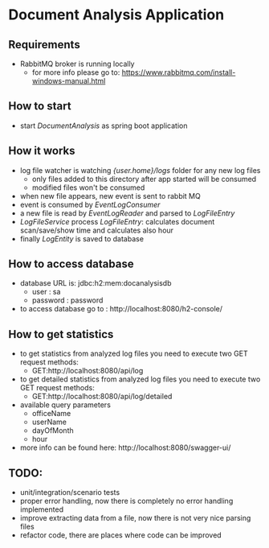# Document Analysis Application
## Requirements
- RabbitMQ broker is running locally
  - for more info please go to: https://www.rabbitmq.com/install-windows-manual.html

## How to start
- start *DocumentAnalysis* as spring boot application

## How it works
- log file watcher is watching *{user.home}/logs* folder for any new log files
  - only files added to this directory after app started will be consumed
  - modified files won't be consumed
- when new file appears, new event is sent to rabbit MQ 
- event is consumed by *EventLogConsumer*
- a new file is read by *EventLogReader* and parsed to *LogFileEntry*
- *LogFileService* process *LogFileEntry*: calculates document scan/save/show time and calculates also hour  
- finally *LogEntity* is saved to database

## How to access database
- database URL is:  jdbc:h2:mem:docanalysisdb
  - user : sa
  - password : password
- to access database go to : http://localhost:8080/h2-console/

## How to get statistics
- to get statistics from analyzed log files you need to execute two GET request methods:
  - GET:http://localhost:8080/api/log
- to get detailed statistics from analyzed log files you need to execute two GET request methods:
  - GET:http://localhost:8080/api/log/detailed
- available query parameters
  - officeName
  - userName
  - dayOfMonth
  - hour  
- more info can be found here: http://localhost:8080/swagger-ui/  

## TODO:
- unit/integration/scenario tests
- proper error handling,  now there is completely no error handling implemented
- improve extracting data from a file, now there is not very nice parsing files
- refactor code, there are places where code can be improved
